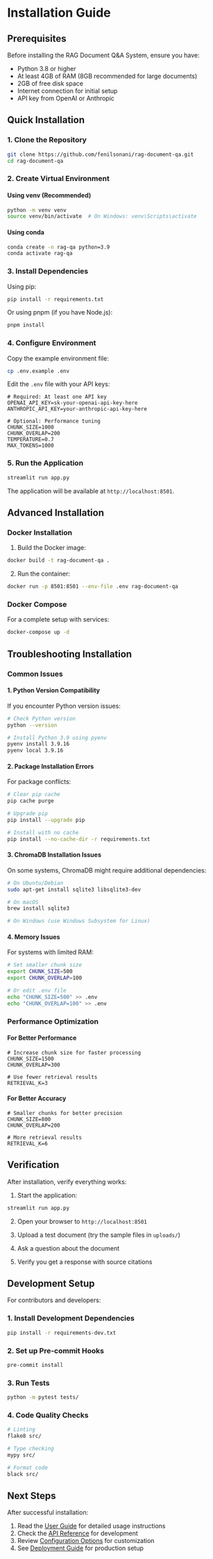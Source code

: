 # Installation Guide

## Prerequisites

Before installing the RAG Document Q&A System, ensure you have:

- Python 3.8 or higher
- At least 4GB of RAM (8GB recommended for large documents)
- 2GB of free disk space
- Internet connection for initial setup
- API key from OpenAI or Anthropic

## Quick Installation

### 1. Clone the Repository

```bash
git clone https://github.com/fenilsonani/rag-document-qa.git
cd rag-document-qa
```

### 2. Create Virtual Environment

#### Using venv (Recommended)
```bash
python -m venv venv
source venv/bin/activate  # On Windows: venv\Scripts\activate
```

#### Using conda
```bash
conda create -n rag-qa python=3.9
conda activate rag-qa
```

### 3. Install Dependencies

Using pip:
```bash
pip install -r requirements.txt
```

Or using pnpm (if you have Node.js):
```bash
pnpm install
```

### 4. Configure Environment

Copy the example environment file:
```bash
cp .env.example .env
```

Edit the `.env` file with your API keys:
```env
# Required: At least one API key
OPENAI_API_KEY=sk-your-openai-api-key-here
ANTHROPIC_API_KEY=your-anthropic-api-key-here

# Optional: Performance tuning
CHUNK_SIZE=1000
CHUNK_OVERLAP=200
TEMPERATURE=0.7
MAX_TOKENS=1000
```

### 5. Run the Application

```bash
streamlit run app.py
```

The application will be available at `http://localhost:8501`.

## Advanced Installation

### Docker Installation

1. Build the Docker image:
```bash
docker build -t rag-document-qa .
```

2. Run the container:
```bash
docker run -p 8501:8501 --env-file .env rag-document-qa
```

### Docker Compose

For a complete setup with services:
```bash
docker-compose up -d
```

## Troubleshooting Installation

### Common Issues

#### 1. Python Version Compatibility
If you encounter Python version issues:
```bash
# Check Python version
python --version

# Install Python 3.9 using pyenv
pyenv install 3.9.16
pyenv local 3.9.16
```

#### 2. Package Installation Errors
For package conflicts:
```bash
# Clear pip cache
pip cache purge

# Upgrade pip
pip install --upgrade pip

# Install with no cache
pip install --no-cache-dir -r requirements.txt
```

#### 3. ChromaDB Installation Issues
On some systems, ChromaDB might require additional dependencies:
```bash
# On Ubuntu/Debian
sudo apt-get install sqlite3 libsqlite3-dev

# On macOS
brew install sqlite3

# On Windows (use Windows Subsystem for Linux)
```

#### 4. Memory Issues
For systems with limited RAM:
```bash
# Set smaller chunk size
export CHUNK_SIZE=500
export CHUNK_OVERLAP=100

# Or edit .env file
echo "CHUNK_SIZE=500" >> .env
echo "CHUNK_OVERLAP=100" >> .env
```

### Performance Optimization

#### For Better Performance
```env
# Increase chunk size for faster processing
CHUNK_SIZE=1500
CHUNK_OVERLAP=300

# Use fewer retrieval results
RETRIEVAL_K=3
```

#### For Better Accuracy
```env
# Smaller chunks for better precision
CHUNK_SIZE=800
CHUNK_OVERLAP=200

# More retrieval results
RETRIEVAL_K=6
```

## Verification

After installation, verify everything works:

1. Start the application:
```bash
streamlit run app.py
```

2. Open your browser to `http://localhost:8501`

3. Upload a test document (try the sample files in `uploads/`)

4. Ask a question about the document

5. Verify you get a response with source citations

## Development Setup

For contributors and developers:

### 1. Install Development Dependencies
```bash
pip install -r requirements-dev.txt
```

### 2. Set up Pre-commit Hooks
```bash
pre-commit install
```

### 3. Run Tests
```bash
python -m pytest tests/
```

### 4. Code Quality Checks
```bash
# Linting
flake8 src/

# Type checking
mypy src/

# Format code
black src/
```

## Next Steps

After successful installation:

1. Read the [User Guide](user-guide.md) for detailed usage instructions
2. Check the [API Reference](api-reference.md) for development
3. Review [Configuration Options](configuration.md) for customization
4. See [Deployment Guide](deployment.md) for production setup